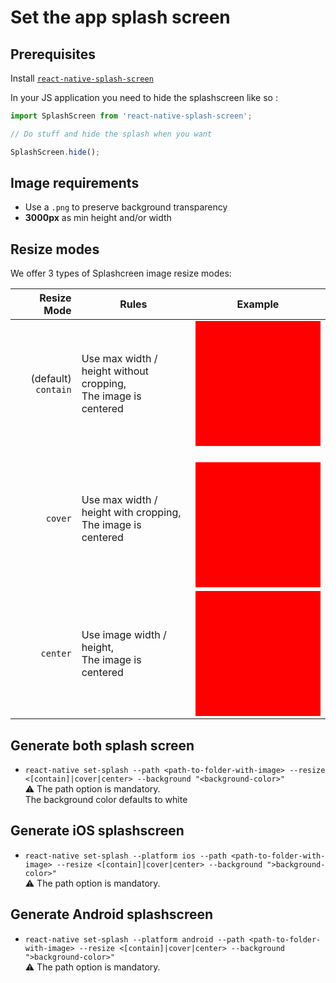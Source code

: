 # Set the app splash screen

## Prerequisites

Install [`react-native-splash-screen`](https://github.com/crazycodeboy/react-native-splash-screen)

In your JS application you need to hide the splashscreen like so :

```js
import SplashScreen from 'react-native-splash-screen';

// Do stuff and hide the splash when you want

SplashScreen.hide();
```

## Image requirements

- Use a `.png` to preserve background transparency
- **3000px** as min height and/or width

## Resize modes

We offer 3 types of Splashcreen image resize modes:

|         Resize Mode | Rules                                                             | Example                                                                                                                                                                                                                                                                 |
| ------------------: | ----------------------------------------------------------------- | ----------------------------------------------------------------------------------------------------------------------------------------------------------------------------------------------------------------------------------------------------------------------- |
| (default) `contain` | Use max width / height without cropping,<br>The image is centered | <div style="width:200px;height:200px;background-color:red;background-image:url(https://raw.githubusercontent.com/bamlab/react-native-make/master/docs/assets/splash-example.png);background-position:center;background-repeat:no-repeat;background-size:contain"></div> |
|             `cover` | Use max width / height with cropping,<br>The image is centered    |   <div style="width:200px;height:200px;background-color:red;background-image:url(https://raw.githubusercontent.com/bamlab/react-native-make/master/docs/assets/splash-example.png);background-position:center;background-repeat:no-repeat;background-size:cover"></div> |
|            `center` | Use image width / height,<br>The image is centered                | <div style="width:200px;height:200px;background-color:red;background-image:url(https://raw.githubusercontent.com/bamlab/react-native-make/master/docs/assets/splash-example.png);background-position:center;background-repeat:no-repeat;background-size: 80px;"></div>  |

## Generate both splash screen

- `react-native set-splash --path <path-to-folder-with-image> --resize <[contain]|cover|center> --background "<background-color>"`  
  ⚠️ The path option is mandatory.  
  The background color defaults to white

## Generate iOS splashscreen

- `react-native set-splash --platform ios --path <path-to-folder-with-image> --resize <[contain]|cover|center> --background ">background-color>"`  
  ⚠️ The path option is mandatory.

## Generate Android splashscreen

- `react-native set-splash --platform android --path <path-to-folder-with-image> --resize <[contain]|cover|center> --background ">background-color>"`  
  ⚠️ The path option is mandatory.
